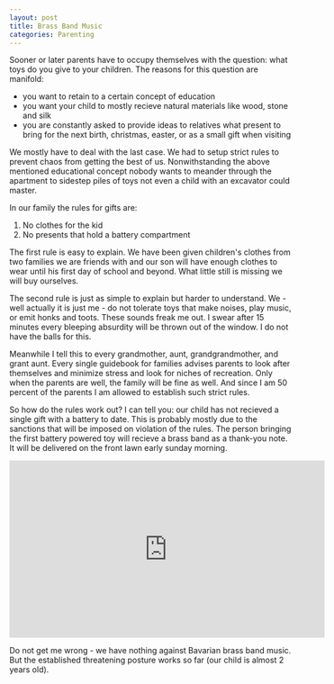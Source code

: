 ```yaml
---
layout: post
title: Brass Band Music
categories: Parenting
---
```


Sooner or later parents have to occupy themselves with the question: what toys do you give to your children. The reasons for this question are manifold:

- you want to retain to a certain concept of education
- you want your child to mostly recieve natural materials like wood, stone and silk
- you are constantly asked to provide ideas to relatives what present to bring for the next birth, christmas, easter, or as a small gift when visiting

We mostly have to deal with the last case. We had to setup strict rules to prevent chaos from getting the best of us. Nonwithstanding the above mentioned educational concept nobody wants to meander through the apartment to sidestep piles of toys not even a child with an excavator could master.

In our family the rules for gifts are:

1. No clothes for the kid
2. No presents that hold a battery compartment

The first rule is easy to explain. We have been given children's clothes from two families we are friends with and our son will have enough clothes to wear until his first day of school and beyond. What little still is missing we will buy ourselves.

The second rule is just as simple to explain but harder to understand. We - well actually it is just me - do not tolerate toys that make noises, play music, or emit honks and toots. These sounds freak me out. I swear after 15 minutes every bleeping absurdity will be thrown out of the window. I do not have the balls for
this.

Meanwhile I tell this to every grandmother, aunt, grandgrandmother, and grant aunt. Every single guidebook for families advises parents to look after themselves and minimize stress and look for niches of recreation. Only when the parents are well, the family will be fine as well. And since I am 50 percent of the parents I am allowed to establish such strict rules.

So how do the rules work out? I can tell you: our child has not recieved a single gift with a battery to date. This is probably mostly due to the sanctions that will be imposed on violation of the rules. The person bringing the first battery powered toy will recieve a brass band as a thank-you note. It will be delivered on the front lawn early sunday morning.

<iframe width="560" height="315" src="https://www.youtube.com/embed/IiQJPVtrnhY" frameborder="0" allowfullscreen></iframe>

Do not get me wrong - we have nothing against Bavarian brass band music. But the established threatening posture works so far (our child is almost 2 years old).
